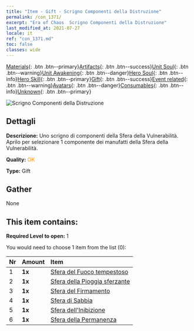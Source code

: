 ```yaml
---
title: "Item - Gift - Scrigno Componenti della Distruzione"
permalink: /con_1371/
excerpt: "Era of Chaos  Scrigno Componenti della Distruzione"
last_modified_at: 2021-07-27
locale: it
ref: "con_1371.md"
toc: false
classes: wide
---
```

 [Materials](/ItemsIT/){: .btn .btn--primary}[Artifacts](/ItemsIT/Artifacts/){: .btn .btn--success}[Unit Soul](/ItemsIT/UnitSoul/){: .btn .btn--warning}[Unit Awakening](/ItemsIT/UnitAwakening/){: .btn .btn--danger}[Hero Soul](/ItemsIT/HeroSoul/){: .btn .btn--info}[Hero Skill](/ItemsIT/HeroSkill/){: .btn .btn--primary}[Gift](/ItemsIT/Gift/){: .btn .btn--success}[Event related](/ItemsIT/Events/){: .btn .btn--warning}[Avatars](/ItemsIT/Avatars/){: .btn .btn--danger}[Consumables](/ItemsIT/Consumables/){: .btn .btn--info}[Unknown](/ItemsIT/Unknown/){: .btn .btn--primary}

 ![Scrigno Componenti della Distruzione](/images/t/i_906048.png)

## Dettagli
 **Descrizione:** Uno scrigno di componenti della Sfera della Vulnerabilità. Aprilo per selezionare 1 componente dei manufatti della Sfera della Vulnerabilità.

 **Quality:** <span style="color: #FF8C00">OK</span>

 **Type:** Gift

## Gather

  None

## This item contains:

 **Required Level to open:** 1

 You would need to choose 1 item from the list (0):

  | Nr | Amount |     Item    |
  |:---|:-------|:------------|
  | 1 |  **1x** | [Sfera del Fuoco tempestoso](/ItemsIT/art_172/) |  | 
  | 2 |  **1x** | [Sfera della Pioggia sferzante](/ItemsIT/art_173/) |  | 
  | 3 |  **1x** | [Sfera del Firmamento](/ItemsIT/art_174/) |  | 
  | 4 |  **1x** | [Sfera di Sabbia](/ItemsIT/art_175/) |  | 
  | 5 |  **1x** | [Sfera dell'Inibizione](/ItemsIT/art_176/) |  | 
  | 6 |  **1x** | [Sfera della Permanenza](/ItemsIT/art_177/) |  | 
